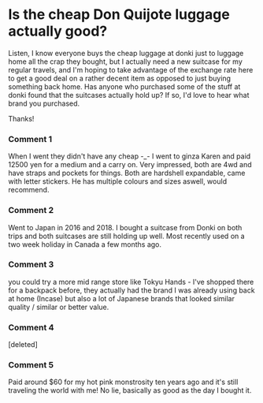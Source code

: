 # Is the cheap Don Quijote luggage  actually good?

Listen, I know everyone buys the cheap luggage at donki just to luggage home all the crap they bought, but I actually need a new suitcase for my regular travels, and I'm hoping to take advantage of the exchange rate here to get a good deal on a rather decent item as opposed to just buying something back home. Has anyone who purchased some of the stuff at donki found that the suitcases actually hold up? If so, I'd love to hear what brand you purchased. 

Thanks!

### Comment 1

When I went they didn't have any cheap -_- I went to ginza Karen and paid 12500 yen for a medium and a carry on. Very impressed, both are 4wd and have straps and pockets for things. Both are hardshell expandable, came with letter stickers. He has multiple colours and sizes aswell, would recommend.

### Comment 2

Went to Japan in 2016 and 2018. I bought a suitcase from Donki on both trips and both suitcases are still holding up well. Most recently used on a two week holiday in Canada a few months ago.

### Comment 3

you could try a more mid range store like Tokyu Hands - I've shopped there for a backpack before, they actually had the brand I was already using back at home (Incase) but also a lot of Japanese brands that looked similar quality / similar or better value.

### Comment 4

[deleted]

### Comment 5

Paid around $60 for my hot pink monstrosity ten years ago and it's still traveling the world with me! No lie, basically as good as the day I bought it.

